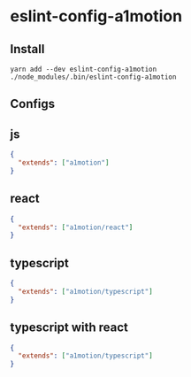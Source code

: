 # eslint-config-a1motion

## Install

```
yarn add --dev eslint-config-a1motion
./node_modules/.bin/eslint-config-a1motion
```

## Configs

## js
```json
{
  "extends": ["a1motion"]
}
```

## react
```json
{
  "extends": ["a1motion/react"]
}
```

## typescript
```json
{
  "extends": ["a1motion/typescript"]
}
```

## typescript with react
```json
{
  "extends": ["a1motion/typescript"]
}
```
